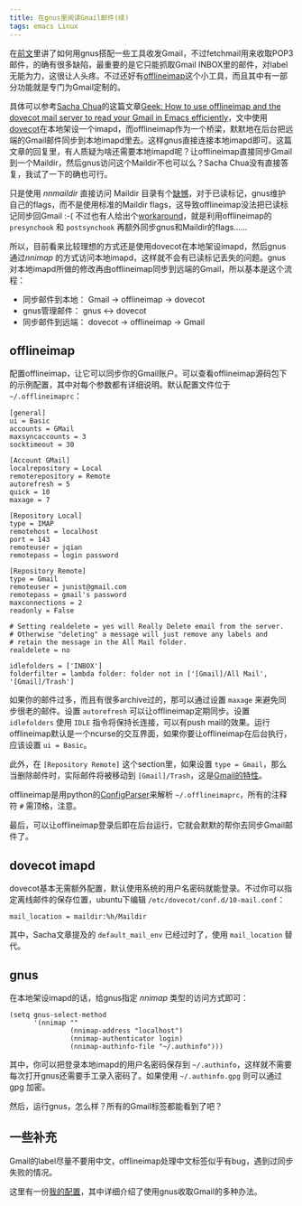 ```yaml
---
title: 在gnus里阅读Gmail邮件(续)
tags: emacs Linux
---
```


在[前文](http://blog.jqian.net/gnus-with-gmail.html)里讲了如何用gnus搭配一些工具收发Gmail，不过fetchmail用来收取POP3邮件，的确有很多缺陷，最重要的是它只能抓取Gmail INBOX里的邮件，对label无能为力，这很让人头疼。不过还好有[offlineimap](https://github.com/nicolas33/offlineimap)这个小工具，而且其中有一部分功能就是专门为Gmail定制的。

具体可以参考[Sacha Chua](http://twitter.com/sachac)的这篇文章[Geek: How to use offlineimap and the dovecot mail server to read your Gmail in Emacs efficiently](http://sachachua.com/blog/2008/05/geek-how-to-use-offlineimap-and-the-dovecot-mail-server-to-read-your-gmail-in-emacs-efficiently/)，文中使用[dovecot](http://wiki.dovecot.org/)在本地架设一个imapd，而offlineimap作为一个桥梁，默默地在后台把远端的Gmail邮件同步到本地imapd里去。这样gnus直接连接本地imapd即可。这篇文章的回复里，有人质疑为啥还需要本地imapd呢？让offlineimap直接同步Gmail到一个Maildir，然后gnus访问这个Maildir不也可以么？Sacha Chua没有直接答复，我试了一下的确也可行。

只是使用 *nnmaildir* 直接访问 Maildir 目录有个[缺憾](http://groups.google.com/group/linux.debian.user/msg/7594165a2b6d1c49)，对于已读标记，gnus维护自己的flags，而不是使用标准的Maildir flags，这导致offlineimap没法把已读标记同步回Gmail :-( 不过也有人给出个[workaround](http://nakkaya.com/2010/04/10/using-offlineimap-with-gnus/)，就是利用offlineimap的 `presynchook` 和 `postsynchook` 再额外同步gnus和Maildir的flags……

所以，目前看来比较理想的方式还是使用dovecot在本地架设imapd，然后gnus通过*nnimap* 的方式访问本地imapd，这样就不会有已读标记丢失的问题。gnus 对本地imapd所做的修改再由offlineimap同步到远端的Gmail，所以基本是这个流程：

- 同步邮件到本地： Gmail → offlineimap → dovecot
- gnus管理邮件： gnus ↔ dovecot
- 同步邮件到远端： dovecot → offlineimap → Gmail


## offlineimap

配置offlineimap，让它可以同步你的Gmail账户。可以查看offlineimap源码包下的示例配置，其中对每个参数都有详细说明。默认配置文件位于 `~/.offlineimaprc`：

    [general]
    ui = Basic
    accounts = GMail
    maxsyncaccounts = 3
    socktimeout = 30

    [Account GMail]
    localrepository = Local
    remoterepository = Remote
    autorefresh = 5
    quick = 10
    maxage = 7

    [Repository Local]
    type = IMAP
    remotehost = localhost
    port = 143
    remoteuser = jqian
    remotepass = login password

    [Repository Remote]
    type = Gmail
    remoteuser = junist@gmail.com
    remotepass = gmail's password
    maxconnections = 2
    readonly = False

    # Setting realdelete = yes will Really Delete email from the server.
    # Otherwise "deleting" a message will just remove any labels and
    # retain the message in the All Mail folder.
    realdelete = no

    idlefolders = ['INBOX']
    folderfilter = lambda folder: folder not in ['[Gmail]/All Mail', '[Gmail]/Trash']

如果你的邮件过多，而且有很多archive过的，那可以通过设置 `maxage` 来避免同步很老的邮件。设置 `autorefresh` 可以让offlineimap定期同步。设置 `idlefolders` 使用 `IDLE` 指令将保持长连接，可以有push mail的效果。运行offlineimap默认是一个ncurse的交互界面，如果你要让offlineimap在后台执行，应该设置 `ui = Basic`。

此外，在 `[Repository Remote]` 这个section里，如果设置 `type = Gmail`，那么当删除邮件时，实际邮件将被移动到 `[Gmail]/Trash`，这是[Gmail的特性](http://mail.google.com/support/bin/answer.py?answer=77657&topic=12815)。

offlineimap是用python的[ConfigParser](http://docs.python.org/library/configparser.html)来解析 `~/.offlineimaprc`，所有的注释符 `#` 需顶格，注意。

最后，可以让offlineimap登录后即在后台运行，它就会默默的帮你去同步Gmail邮件了。

## dovecot imapd

dovecot基本无需额外配置，默认使用系统的用户名密码就能登录。不过你可以指定离线邮件的保存位置，ubuntu下编辑 `/etc/dovecot/conf.d/10-mail.conf`：

    mail_location = maildir:%h/Maildir

其中，Sacha文章提及的 `default_mail_env` 已经过时了，使用 `mail_location` 替代。

## gnus

在本地架设imapd的话，给gnus指定 *nnimap* 类型的访问方式即可：

    (setq gnus-select-method
          '(nnimap ""
                   (nnimap-address "localhost")
                   (nnimap-authenticator login)
                   (nnimap-authinfo-file "~/.authinfo")))

其中，你可以把登录本地imapd的用户名密码保存到 `~/.authinfo`，这样就不需要每次打开gnus还需要手工录入密码了。如果使用 `~/.authinfo.gpg` 则可以通过 gpg 加密。

然后，运行gnus，怎么样？所有的Gmail标签都能看到了吧？

## 一些补充

Gmail的label尽量不要用中文，offlineimap处理中文标签似乎有bug，遇到过同步失败的情况。

这里有一份[我的配置](http://jqian.googlecode.com/svn/trunk/emacsconf/config/70-gnus.el)，其中详细介绍了使用gnus收取Gmail的多种办法。
